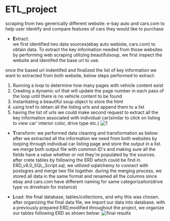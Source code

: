 # ETL_project
scraping from two generically different website: e-bay auto and cars.com to help user identify and compare features of cars they would like to purchase 


* **E**xtract:  
we first identified two data sources(ebay auto webiste, cars.com) to obtain data. 
To extract the key information needed from those websites by performing web scraping utilizing beautifulsoup, we first inspect the website and identifed the base url to use.

once the based url indentifed and finalized the list of key information we want to extracted from both website, below steps performed to extract:
1.  Running a loop to determine how many pages with vehicle content exist
2.  Creating a dynamic url that will update the page number in each pass of the loop until there is no vehicle content to be found
3. Instantiating a beautiful soup object to store the html 
4. using href to obtain all the listing urls and append them to a list
5. having the list of urls we could make second request to extract all the key information associated with individual car(similar to click on listing to view car' interior color, drive type etc.)
![1](https://user-images.githubusercontent.com/37135244/63665480-25ceb580-c791-11e9-9592-cebce852a8d9.JPG)



* **T**ransform: we performed data cleaning and transformation as below:
 after we extracted all the information we need from both websites by looping through individual car listing page and store the output in a list.
 we merge both output file with common ID's and making sure all the fields have a value whether or not they're populated by the sources. 
 after crete tables by following the ERD which could be find in ERD_v8.0_SQL_Script.sql, we utilized sqlalchemy to connect with postsgres and merge two file together.
 during the merging process, we stored all data in the same format and renamed all the columns since ebay and cars.com have different naming for same categorizaiton(drive type vs drivetrain for instance) 


* **L**oad: the final database, tables/collections, and why this was chosen.
after organizing the final data file, we import our data into database.
with a previously prepared ERD,modified throughout the project, we organize our tables following ERD as shown below:
![final results](2.jpg)


